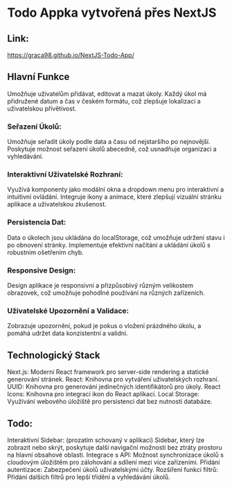 # Todo Appka vytvořená přes NextJS

## Link:
https://graca98.github.io/NextJS-Todo-App/



## Hlavní Funkce
Umožňuje uživatelům přidávat, editovat a mazat úkoly.
Každý úkol má přidružené datum a čas v českém formátu, což zlepšuje lokalizaci a uživatelskou přívětivost.

### Seřazení Úkolů:
Umožňuje seřadit úkoly podle data a času od nejstaršího po nejnovější.
Poskytuje možnost seřazení úkolů abecedně, což usnadňuje organizaci a vyhledávání.

### Interaktivní Uživatelské Rozhraní:
Využívá komponenty jako modální okna a dropdown menu pro interaktivní a intuitivní ovládání.
Integruje ikony a animace, které zlepšují vizuální stránku aplikace a uživatelskou zkušenost.

### Persistencia Dat:
Data o úkolech jsou ukládána do localStorage, což umožňuje udržení stavu i po obnovení stránky.
Implementuje efektivní načítání a ukládání úkolů s robustním ošetřením chyb.

### Responsive Design:
Design aplikace je responsivní a přizpůsobivý různým velikostem obrazovek, což umožňuje pohodlné používání na různých zařízeních.

### Uživatelské Upozornění a Validace:
Zobrazuje upozornění, pokud je pokus o vložení prázdného úkolu, a pomáhá udržet data konzistentní a validní.

## Technologický Stack
Next.js: Moderní React framework pro server-side rendering a statické generování stránek.
React: Knihovna pro vytváření uživatelských rozhraní.
UUID: Knihovna pro generování jedinečných identifikátorů pro úkoly.
React Icons: Knihovna pro integraci ikon do React aplikací.
Local Storage: Využívání webového úložiště pro persistenci dat bez nutnosti databáze.

## Todo:
Interaktivní Sidebar: (prozatím schovaný v aplikaci)
Sidebar, který lze zobrazit nebo skrýt, poskytuje další navigační možnosti bez ztráty prostoru na hlavní obsahové oblasti.
Integrace s API: Možnost synchronizace úkolů s cloudovým úložištěm pro zálohování a sdílení mezi více zařízeními.
Přidání autentizace: Zabezpečení úkolů uživatelskými účty.
Rozšíření funkcí filtrů: Přidání dalších filtrů pro lepší třídění a vyhledávání úkolů.

